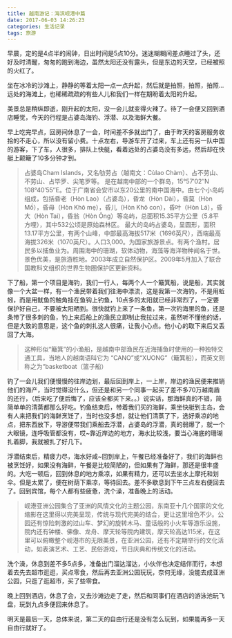 ```yaml
---
title: 越南游记：海滨岘港中篇
date: 2017-06-03 14:26:23
categories: 生活记录
tags: 旅游
---
```

早晨，定的是4点半的闹钟，日出时间是5点10分。迷迷糊糊间差点睡过了头，还好及时清醒，匆匆的跑到海边，虽然太阳还没有露头，但是东边的天空，已经被照的火红了。

坐在冰冷的沙滩上，静静的等着太阳一点一点升起，然后就是拍照，拍照，拍照...远处的海滩上，也稀稀疏疏的有些人儿和我们一样在期盼着太阳的升起。

美景总是稍纵即逝，刚升起的太阳，没一会儿就变得火辣了。待了一会便又回到酒店睡觉，今天的行程是占婆岛海钓、浮潜、以及海鲜大餐。

早上吃完早点，回房间休息了一会，时间差不多就出门了，由于昨天的客房服务收拾的不走心，所以没有留小费。十点左右，导游车开了过来，车上还有另一队中国的游客，下了车，人很多，排队上快艇，看着远处的占婆岛没有多远，然后却在快艇上颠簸了10多分钟才到。

> 占婆岛Cham Islands，又名劬劳占（越南文：Cùlao Chàm）、占不劳山、不劳山、占毕罗、尖笔罗等。
> 是在越南中部的一个群岛，15°57′02″N 108°40′55″E。位于广南省会安市以东20公里的南中国海中。由七个小岛屿组成，包括昏老（Hòn Lao）（占婆岛），昏龙（Hòn Dài），昏莫（Hòn Mồ），昏母（Hòn Kh&ocirc; mẹ），昏儿（Hòn Kh&ocirc; con），昏叶（Hòn Lá），昏大（Hòn Tai），昏翁（Hòn &Ocirc;ng）等岛屿，总面积15.35平方公里（5.8平方哩），其中532公顷是原始森林区。
> 最大的岛屿占婆岛，呈圆形，面积13.17平方公里，有两个山峰，中部最高海拔517米（1696英尺），西端最高海拔326米（1070英尺）。人口3,000。为国家旅游景点。有两个渔村。居民多以捕鱼业为。周围海中的珊瑚，软体动物，海藻等海洋物种闻名于世。景色优美，是旅游胜地。2003年成立自然保护区。2009年5月加入了联合国教科文组织的世界生物圈保护区更新资料。

下了船，第一个项目是海钓，我们一行人，每两个人一个簸箕船，说是船，其实就像一个大盆一样，有一个渔民带着我们往海中漂流，这是我第一次海钓，不是用蚯蚓，而是用鱿鱼的触角挂在鱼钩上钓鱼，10点多的太阳就已经非常烈了，一定要保护好自己，不要被太阳晒到。很快就钓上来了一条鱼，第一次钓海里的鱼，还是条带了很多刺的鱼，钓上来后船上的渔民立即制止我拉过来，虽然听不懂他的话，但是大致的意思是，这个鱼的刺扎这人很痛，让我小心点。他小心的取下来后又丢回了大海。

> 这种形似“簸箕”的小渔船，是越南中部渔民在近海捕鱼时使用的一种独特交通工具，当地人的越南语叫它为 “CANO”或“XUONG”（簸箕船），而英文则称之为“basketboat（篮子船）

钓了一会儿我们便慢慢的往岸边划，最后回到岸上，一上岸，岸边的渔民便来推销他们的海产，当时觉得没什么，但还是和另一个同事一起买了差不多70万越南盾的还行，（后来吃了便后悔了，应该全都买下来。。）说实话，那海鲜真的不错，简简单单的清蒸都那么好吃。钓鱼结束后，带着我们买的海鲜，乘坐快艇到主岛，会有人来把我们的海鲜烹饪了，当时也没多想，就让他们清蒸了下，选好乘凉的地点，把东西放下，导游便带我们乘船去浮潜，占婆岛的浮潜，真的弱爆了，就一个大眼镜，连呼吸管都没有，哎~靠近岸边的地方，海水比较浅，要当心海底的珊瑚扎着脚，我就被扎了好几下。

浮潜结束后，精疲力尽，海水好咸~回到岸上，午餐已经准备好了，我们的海鲜也被烹饪好，如果没有海鲜，午餐是比较简陋的，但如果有了海鲜，那还是很丰盛的。大吃一顿后，回到休息的地方乘凉，如果有精力，还可以去坐水上摩托和划伞。但是太累了，便在树荫下乘凉，等待回去。差不多歇息到下午三点左右便回去了。回到宾馆，每个人都有些疲惫，洗个澡，准备晚上的活动。

> 岘港亚洲公园集合了亚洲的风情文化的主题公园，东南亚十几个国家的文化缩影在这里得以完美呈现，传统与现代完美的结合，更让这里增色不少。公园还有惊险刺激的过山车、梦幻的旋转木马、童话般的小火车等游乐设施，院内还有钟楼、佛像、龙舟、摩天轮等院内建筑，摩天轮高达115米，在这里可以俯瞰整个岘港市的无限美景，在亚洲公园，还有不定期举行的文化活动，如表演艺术、工艺、民俗游戏，节日庆典和传统文化的活动。

洗个澡，休息到差不多5点多，准备出门溜达溜达，小伙伴也决定结伴而行，本想着去先去超市逛逛，买点零食，然后再去亚洲公园玩玩，奈何无缘，没能去成亚洲公园，只逛了逛超市，买了些零食。

晚上回到酒店，休息了会，又去沙滩边走了走，然后和同事们在酒店的游泳池玩飞盘，玩到九点多便回来休息了。

明天是最后一天，总体来说，第二天的自由行还是没有怎么玩到，如果能再多一天自由行就好了。
